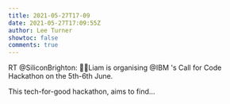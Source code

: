 ```yaml
---
title: 2021-05-27T17-09
date: 2021-05-27T17:09:55Z
author: Lee Turner
showtoc: false
comments: true
---
```


RT @SiliconBrighton: 👨‍💻Liam is organising @IBM 's Call for Code Hackathon on the 5th-6th June.

This tech-for-good hackathon, aims to find…


